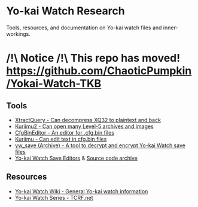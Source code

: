 # Yo-kai Watch Research
Tools, resources, and documentation on Yo-kai watch files and inner-workings.

# /!\ Notice /!\ This repo has moved! https://github.com/ChaoticPumpkin/Yokai-Watch-TKB

## Tools
* [XtractQuery - Can decompress XQ32 to plaintext and back](https://github.com/onepiecefreak3/XtractQuery)
* [Kuriimu2 - Can open many Level-5 archives and images](https://github.com/FanTranslatorsInternational/Kuriimu2)
* [CfgBinEditor - An editor for .cfg.bin files](https://github.com/togenyan/CfgBinEditor)
* [Kuriimu - Can edit text in cfg.bin files](https://github.com/IcySon55/Kuriimu)
* [yw_save (Archive) - A tool to decrypt and encrypt Yo-kai Watch save files](https://github.com/Darkey28/yw_save)
* [Yo-kai Watch Save Editors](https://gbatemp.net/threads/release-yo-kai-watch-save-data-decrypter-encrypter.415728/page-30#post-8446934) & [Source code archive](files/tools/Yo-Kai_Watch_Editors_Source_Code.zip)

## Resources
* [Yo-kai Watch Wiki - General Yo-kai watch information](https://yokaiwatch.fandom.com)
* [Yo-kai Watch Series - TCRF.net](https://tcrf.net/Category:Yo-kai_Watch_series)
